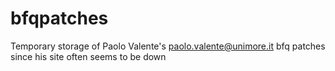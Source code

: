 # bfqpatches
Temporary storage of Paolo Valente's <paolo.valente@unimore.it> bfq patches since his site often seems to be down
